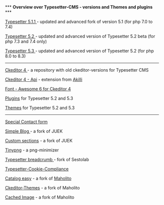 *** <b>Overview over Typesetter-CMS - versions and Themes and plugins </b>***

<a href=https://github.com/gtbu/Typesetter5.1.1-CE target=_blank>Typesetter 5.1.1 </a> - updated and advanced fork of version 5.1 (for php 7.0 to 7.4)

<a href=https://github.com/gtbu/Typesetter5.2 target=_blank> Typesetter 5.2  </a> - updated and advanced version of Typesetter 5.2 beta (for php 7.3 and 7.4 only)

<a href=https://github.com/gtbu/Typesetter-5.3-p8 target=_blank>Typesetter 5.3 </a> - updated and advanced version of Typesetter 5.2 (for php 8.0 to 8.3)

-------------------------------
<a href=https://github.com/gtbu/Ckeditor-4-Typesetter target=_blank> Ckeditor 4 </a> - a repository with old ckeditor-versions for Typesetter CMS

<a href=https://github.com/gtbu/ckeditor4-api target=_blank> Ckeditor 4 - Api</a> - extension from <a href=https://github.com/gtbu/ckeditor4-plugins-ak target=_blank>Akilli</a>

<a href=https://github.com/gtbu/ckeditor-fa42  target=_blank> Font - Awesome 6 for Ckeditor 4 </a> 


<a href=https://github.com/gtbu/Typesetter-Plugins target=_blank> Plugins</a> for Typesetter 5.2 and 5.3

<a href=https://github.com/gtbu/Typesetter-Templates target=_blank> Themes</a> for Typesetter 5.2 and 5.3

-------------------------------
<a href=https://github.com/gtbu/Special-Contact-Form target=_blank> Special Contact form</a> 

<a href=https://github.com/gtbu/Simple-Blog-3.06 target=_Blank> Simple Blog </a> - a fork of JUEK

<a href=https://github.com/gtbu/CustomSections-23 target=_blank> Custom sections</a> - a fork of JUEK

<a href=https://github.com/gtbu/TinyPNG  target=_blank> Tinypng</a> - a png-minimizer 

<a href=https://github.com/gtbu/Typesetter-Breadcrumb target=_blank> Typesetter breadcrumb </a> - fork of Sestolab

<a href=https://github.com/gtbu/Typesetter-Cookie-Compliance target=_blan> Typesetter-Cookie-Compliance</a> 

<a href=https://github.com/gtbu/Catalog-Easy target=_blank> Catalog easy</a>  - a fork of <a href=http://mhdev.bplaced.net/ target=_blank> Maholito </a>

<a href=https://github.com/mahotilo/CKE_Themes target=_blank> Ckeditor-Themes</a>  - a fork of Maholito

<a href=https://github.com/gtbu/CS.mh_Cached_Image target=_blank> Cached Image</a>   - a fork of Maholito
